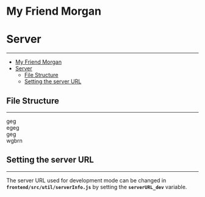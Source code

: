 # My Friend Morgan
# Server
___
- [My Friend Morgan](#my-friend-morgan)
- [Server](#server)
  - [File Structure](#file-structure)
  - [Setting the server URL](#setting-the-server-url)

## File Structure
___
geg  
egeg  
geg  
wgbrn  
## Setting the server URL
___
The server URL used for development mode can be changed in <strong><code>frontend/src/util/serverInfo.js</code></strong> by setting the <strong><code>serverURL_dev</code></strong> variable.
